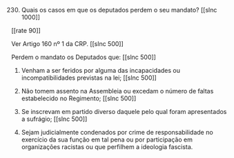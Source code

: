 230. Quais os casos em que os deputados perdem o seu mandato?
[[slnc 1000]]

[[rate 90]]

Ver Artigo 160 nº 1 da CRP.
[[slnc 500]]


Perdem o mandato os Deputados que:
[[slnc 500]]

1) Venham a ser feridos por alguma das incapacidades ou incompatibilidades previstas na lei;
[[slnc 500]]

2) Não tomem assento na Assembleia ou excedam o número de faltas estabelecido no Regimento;
[[slnc 500]]

3) Se inscrevam em partido diverso daquele pelo qual foram apresentados a sufrágio;
[[slnc 500]]

4) Sejam judicialmente condenados por crime de responsabilidade no exercício da sua função em tal pena ou por participação em organizações racistas ou que perfilhem a ideologia fascista.

